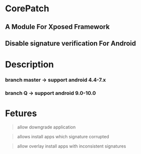 # CorePatch 
## A Module For Xposed Framework
## Disable signature verification For Android
# Description
### branch master -> support  android 4.4-7.x  
### branch Q -> support android 9.0-10.0 

# Fetures

> allow downgrade application

> allows install apps which signature corrupted

> allow overlay install apps with inconsistent signatures
